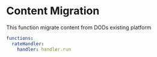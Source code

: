 # Content Migration

This function migrate content from DODs existing platform

```yml
functions:
  rateHandler:
    handler: handler.run
```